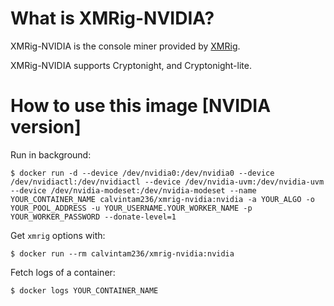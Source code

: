 # What is XMRig-NVIDIA?

XMRig-NVIDIA is the console miner provided by [XMRig](https://github.com/xmrig/xmrig-nvidia).

XMRig-NVIDIA supports Cryptonight, and Cryptonight-lite.

# How to use this image [NVIDIA version]

Run in background:

```console
$ docker run -d --device /dev/nvidia0:/dev/nvidia0 --device /dev/nvidiactl:/dev/nvidiactl --device /dev/nvidia-uvm:/dev/nvidia-uvm --device /dev/nvidia-modeset:/dev/nvidia-modeset --name YOUR_CONTAINER_NAME calvintam236/xmrig-nvidia:nvidia -a YOUR_ALGO -o YOUR_POOL_ADDRESS -u YOUR_USERNAME.YOUR_WORKER_NAME -p YOUR_WORKER_PASSWORD --donate-level=1
```

Get `xmrig` options with:

```console
$ docker run --rm calvintam236/xmrig-nvidia:nvidia
```

Fetch logs of a container:

```console
$ docker logs YOUR_CONTAINER_NAME
```
